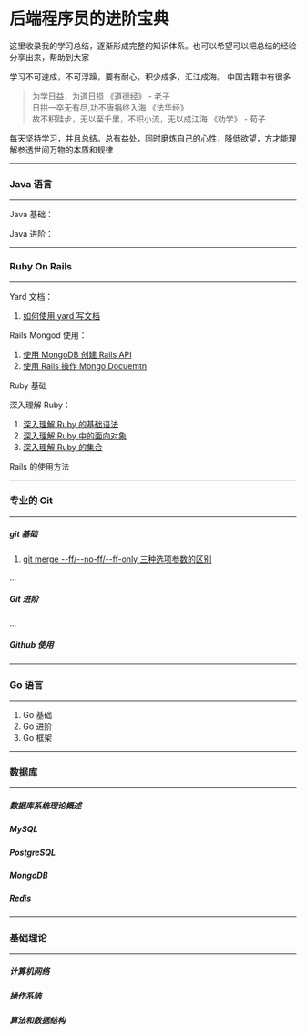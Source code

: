 # 后端程序员的进阶宝典

这里收录我的学习总结，逐渐形成完整的知识体系。也可以希望可以把总结的经验分享出来，帮助到大家

学习不可速成，不可浮躁，要有耐心，积少成多，汇江成海。
中国古籍中有很多
> 为学日益，为道日损    《道德经》 - 老子 <br>
 日拱一卒无有尽,功不唐捐终入海      《法华经》 <br>
 故不积跬步，无以至千里，不积小流，无以成江海   《劝学》 - 荀子

每天坚持学习，并且总结。总有益处，同时磨炼自己的心性，降低欲望，方才能理解参透世间万物的本质和规律

___
### Java 语言
___
Java 基础：

Java 进阶：

___
### Ruby On Rails
___
Yard 文档：
1. [如何使用 yard 写文档](https://github.com/xiao2shiqi/pro_developer/blob/main/ruby_on_rails/yard/1_how_to_use_yard.md)

Rails Mongod 使用：
1. [使用 MongoDB 创建 Rails API](https://github.com/xiao2shiqi/strongest_programmer/blob/main/ruby/how_usr_ruby/2_create_a_simple_rails_api.md)
2. [使用 Rails 操作 Mongo Docuemtn](https://github.com/xiao2shiqi/pro_developer/blob/main/ruby_on_rails/rails_mongoid_manual/2_document.md)

Ruby 基础

深入理解 Ruby：
1. [深入理解 Ruby 的基础语法](https://github.com/xiao2shiqi/pro_developer/blob/main/ruby_on_rails/effective_ruby/1_familiar_ruby.md)
2. [深入理解 Ruby 中的面向对象](https://github.com/xiao2shiqi/pro_developer/blob/main/ruby_on_rails/effective_ruby/2_class_object_module.md)
3. [深入理解 Ruby 的集合](https://github.com/xiao2shiqi/pro_developer/blob/main/ruby_on_rails/effective_ruby/3_collection.md)

Rails 的使用方法

___
### 专业的 Git 
___
##### git 基础
1. [git merge --ff/--no-ff/--ff-only 三种选项参数的区别](https://github.com/xiao2shiqi/pro_developer/blob/main/git/pro_git/3_git_branch/2_branch_create_merge.md)


...

##### Git 进阶
...


##### Github 使用


___
### Go 语言
___
1. Go 基础
2. Go 进阶
3. Go 框架
___
### 数据库
___
##### 数据库系统理论概述
##### MySQL 
##### PostgreSQL
##### MongoDB
##### Redis


___
### 基础理论 
___

##### 计算机网络
##### 操作系统
##### 算法和数据结构